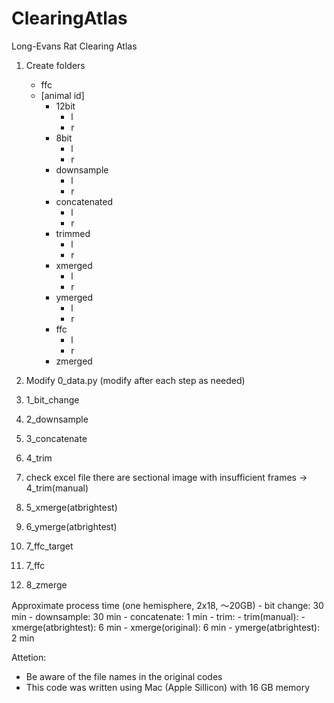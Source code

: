 # ClearingAtlas
Long-Evans Rat Clearing Atlas

1. Create folders
    - ffc
    - [animal id]
        - 12bit
            - l
            - r
        - 8bit
            - l
            - r
        - downsample
            - l
            - r
        - concatenated
            - l
            - r
        - trimmed
            - l
            - r
        - xmerged
            - l
            - r
        - ymerged
            - l
            - r
        - ffc
            - l
            - r
        - zmerged

2. Modify 0_data.py (modify after each step as needed)
3. 1_bit_change
4. 2_downsample
5. 3_concatenate
6. 4_trim
7. check excel file
    there are sectional image with insufficient frames -> 4_trim(manual)
8. 5_xmerge(atbrightest)
9. 6_ymerge(atbrightest)
10. 7_ffc_target
11. 7_ffc
12. 8_zmerge

Approximate process time (one hemisphere, 2x18, 〜20GB)
    - bit change: 30 min
    - downsample: 30 min
    - concatenate: 1 min
    - trim: 
    - trim(manual): 
    - xmerge(atbrightest): 6 min
    - xmerge(original): 6 min
    - ymerge(atbrightest): 2 min

Attetion:
- Be aware of the file names in the original codes
- This code was written using Mac (Apple Sillicon) with 16 GB memory
